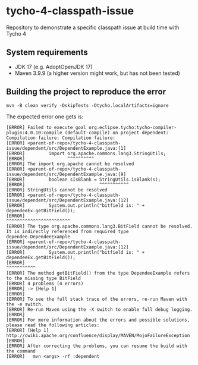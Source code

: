 # tycho-4-classpath-issue
Repository to demonstrate a specific classpath issue at build time with Tycho 4

## System requirements
* JDK 17 (e.g. AdoptOpenJDK 17)
* Maven 3.9.9 (a higher version might work, but has not been tested)

## Building the project to reproduce the error

`mvn -B clean verify -DskipTests -Dtycho.localArtifacts=ignore`

The expected error one gets is:

```
[ERROR] Failed to execute goal org.eclipse.tycho:tycho-compiler-plugin:4.0.10:compile (default-compile) on project dependent: Compilation failure: Compilation failure:
[ERROR] <parent-of-repo>/tycho-4-classpath-issue/dependent/src/DependentExample.java:[1]
[ERROR]         import org.apache.commons.lang3.StringUtils;
[ERROR]                ^^^^^^^^^^
[ERROR] The import org.apache cannot be resolved
[ERROR] <parent-of-repo>/tycho-4-classpath-issue/dependent/src/DependentExample.java:[9]
[ERROR]         boolean sIsBlank = StringUtils.isBlank(s);
[ERROR]                            ^^^^^^^^^^^
[ERROR] StringUtils cannot be resolved
[ERROR] <parent-of-repo>/tycho-4-classpath-issue/dependent/src/DependentExample.java:[12]
[ERROR]         System.out.println("bitfield is: " + dependeeEx.getBitField());
[ERROR]                                              ^^^^^^^^^^^^^^^^^^^^^^^^
[ERROR] The type org.apache.commons.lang3.BitField cannot be resolved. It is indirectly referenced from required type dependee.DependeeExample
[ERROR] <parent-of-repo>/tycho-4-classpath-issue/dependent/src/DependentExample.java:[12]
[ERROR]         System.out.println("bitfield is: " + dependeeEx.getBitField());
[ERROR]                                                         ^^^^^^^^^^^
[ERROR] The method getBitField() from the type DependeeExample refers to the missing type BitField
[ERROR] 4 problems (4 errors)
[ERROR] -> [Help 1]
[ERROR]
[ERROR] To see the full stack trace of the errors, re-run Maven with the -e switch.
[ERROR] Re-run Maven using the -X switch to enable full debug logging.
[ERROR]
[ERROR] For more information about the errors and possible solutions, please read the following articles:
[ERROR] [Help 1] http://cwiki.apache.org/confluence/display/MAVEN/MojoFailureException
[ERROR]
[ERROR] After correcting the problems, you can resume the build with the command
[ERROR]   mvn <args> -rf :dependent
```

